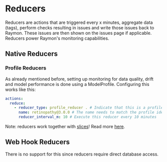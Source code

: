 # Reducers

Reducers are actions that are triggered every x minutes, aggregate data (tags), perform checks resulting in issues and write those issues back to Raymon. These issues are then shown on the issues page if applicable. Reducers power Raymon's monitoring capabilities.

## Native Reducers



### Profile Reducers

As already mentioned before, setting up monitoring for data quality, drift and model performance is done using a ModelProfile. Configuring this works like this:

```yaml
actions:
  reduce:
    - reducer_type: profile_reducer . # Indicate that this is a profile reducer
      name: retinopathy@3.0.0 # The name needs to match the profile identifier
      reducer_interval_m: 10 # Execute this reducer every 10 minutes
```

Note: reducers work together with [slices](../using-the-raymon-hub/slices.md)! Read more [here](../walkthrough-vision/slice-based-monitoring.md).

## Web Hook Reducers

There is no support for this since reducers require direct database access.

